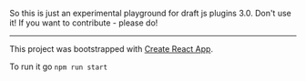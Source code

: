 So this is just an experimental playground for draft js plugins 3.0. Don't use it! If you want to contribute - please do!

---
This project was bootstrapped with [Create React App](https://github.com/facebookincubator/create-react-app).

To run it go `npm run start`
